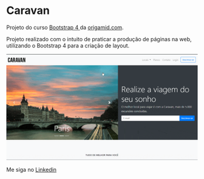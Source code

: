 ﻿# Caravan

Projeto do curso <a href="https://www.origamid.com/curso/bootstrap-4/">Bootstrap 4
</a> da <a href="https://www.origamid.com/">origamid.com</a>.

Projeto realizado com o intuito de praticar a produção de páginas na web, utilizando o Bootstrap 4 para a criação de layout.

<img src="./github/caravan.gif" width="800">

Me siga no <a href="https://www.linkedin.com/in/jose-de-souza/">Linkedin</a>